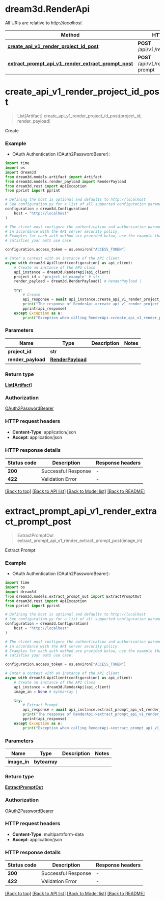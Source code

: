 # dream3d.RenderApi

All URIs are relative to *http://localhost*

Method | HTTP request | Description
------------- | ------------- | -------------
[**create_api_v1_render_project_id_post**](RenderApi.md#create_api_v1_render_project_id_post) | **POST** /api/v1/render/{project_id} | Create
[**extract_prompt_api_v1_render_extract_prompt_post**](RenderApi.md#extract_prompt_api_v1_render_extract_prompt_post) | **POST** /api/v1/render/extract-prompt | Extract Prompt


# **create_api_v1_render_project_id_post**
> List[Artifact] create_api_v1_render_project_id_post(project_id, render_payload)

Create

### Example

* OAuth Authentication (OAuth2PasswordBearer):
```python
import time
import os
import dream3d
from dream3d.models.artifact import Artifact
from dream3d.models.render_payload import RenderPayload
from dream3d.rest import ApiException
from pprint import pprint

# Defining the host is optional and defaults to http://localhost
# See configuration.py for a list of all supported configuration parameters.
configuration = dream3d.Configuration(
    host = "http://localhost"
)

# The client must configure the authentication and authorization parameters
# in accordance with the API server security policy.
# Examples for each auth method are provided below, use the example that
# satisfies your auth use case.

configuration.access_token = os.environ["ACCESS_TOKEN"]

# Enter a context with an instance of the API client
async with dream3d.ApiClient(configuration) as api_client:
    # Create an instance of the API class
    api_instance = dream3d.RenderApi(api_client)
    project_id = 'project_id_example' # str | 
    render_payload = dream3d.RenderPayload() # RenderPayload | 

    try:
        # Create
        api_response = await api_instance.create_api_v1_render_project_id_post(project_id, render_payload)
        print("The response of RenderApi->create_api_v1_render_project_id_post:\n")
        pprint(api_response)
    except Exception as e:
        print("Exception when calling RenderApi->create_api_v1_render_project_id_post: %s\n" % e)
```


### Parameters

Name | Type | Description  | Notes
------------- | ------------- | ------------- | -------------
 **project_id** | **str**|  | 
 **render_payload** | [**RenderPayload**](RenderPayload.md)|  | 

### Return type

[**List[Artifact]**](Artifact.md)

### Authorization

[OAuth2PasswordBearer](../README.md#OAuth2PasswordBearer)

### HTTP request headers

 - **Content-Type**: application/json
 - **Accept**: application/json

### HTTP response details
| Status code | Description | Response headers |
|-------------|-------------|------------------|
**200** | Successful Response |  -  |
**422** | Validation Error |  -  |

[[Back to top]](#) [[Back to API list]](../README.md#documentation-for-api-endpoints) [[Back to Model list]](../README.md#documentation-for-models) [[Back to README]](../README.md)

# **extract_prompt_api_v1_render_extract_prompt_post**
> ExtractPromptOut extract_prompt_api_v1_render_extract_prompt_post(image_in)

Extract Prompt

### Example

* OAuth Authentication (OAuth2PasswordBearer):
```python
import time
import os
import dream3d
from dream3d.models.extract_prompt_out import ExtractPromptOut
from dream3d.rest import ApiException
from pprint import pprint

# Defining the host is optional and defaults to http://localhost
# See configuration.py for a list of all supported configuration parameters.
configuration = dream3d.Configuration(
    host = "http://localhost"
)

# The client must configure the authentication and authorization parameters
# in accordance with the API server security policy.
# Examples for each auth method are provided below, use the example that
# satisfies your auth use case.

configuration.access_token = os.environ["ACCESS_TOKEN"]

# Enter a context with an instance of the API client
async with dream3d.ApiClient(configuration) as api_client:
    # Create an instance of the API class
    api_instance = dream3d.RenderApi(api_client)
    image_in = None # bytearray | 

    try:
        # Extract Prompt
        api_response = await api_instance.extract_prompt_api_v1_render_extract_prompt_post(image_in)
        print("The response of RenderApi->extract_prompt_api_v1_render_extract_prompt_post:\n")
        pprint(api_response)
    except Exception as e:
        print("Exception when calling RenderApi->extract_prompt_api_v1_render_extract_prompt_post: %s\n" % e)
```


### Parameters

Name | Type | Description  | Notes
------------- | ------------- | ------------- | -------------
 **image_in** | **bytearray**|  | 

### Return type

[**ExtractPromptOut**](ExtractPromptOut.md)

### Authorization

[OAuth2PasswordBearer](../README.md#OAuth2PasswordBearer)

### HTTP request headers

 - **Content-Type**: multipart/form-data
 - **Accept**: application/json

### HTTP response details
| Status code | Description | Response headers |
|-------------|-------------|------------------|
**200** | Successful Response |  -  |
**422** | Validation Error |  -  |

[[Back to top]](#) [[Back to API list]](../README.md#documentation-for-api-endpoints) [[Back to Model list]](../README.md#documentation-for-models) [[Back to README]](../README.md)

